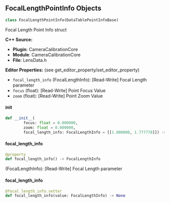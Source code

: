 ## FocalLengthPointInfo Objects

```python
class FocalLengthPointInfo(DataTablePointInfoBase)
```

Focal Length Point Info struct

**C++ Source:**

- **Plugin**: CameraCalibrationCore
- **Module**: CameraCalibrationCore
- **File**: LensData.h

**Editor Properties:** (see get_editor_property/set_editor_property)

- ``focal_length_info`` (FocalLengthInfo):  [Read-Write] Focal Length parameter
- ``focus`` (float):  [Read-Write] Point Focus Value
- ``zoom`` (float):  [Read-Write] Point Zoom Value

<a id="unreal.FocalLengthPointInfo.__init__"></a>

#### __init__

```python
def __init__(
        focus: float = 0.000000,
        zoom: float = 0.000000,
        focal_length_info: FocalLengthInfo = [[1.000000, 1.777778]]) -> None
```

<a id="unreal.FocalLengthPointInfo.focal_length_info"></a>

#### focal_length_info

```python
@property
def focal_length_info() -> FocalLengthInfo
```

(FocalLengthInfo):  [Read-Write] Focal Length parameter

<a id="unreal.FocalLengthPointInfo.focal_length_info"></a>

#### focal_length_info

```python
@focal_length_info.setter
def focal_length_info(value: FocalLengthInfo) -> None
```

<a id="unreal.STMapPointInfo"></a>